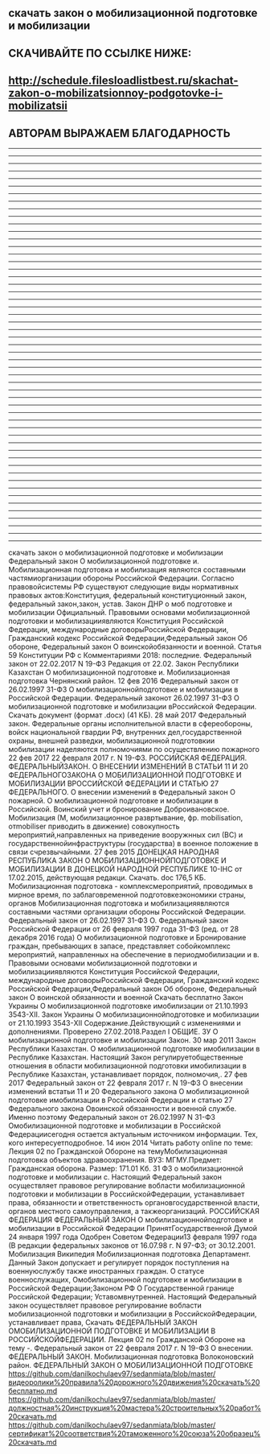 скачать закон о мобилизационной подготовке и мобилизации
--------------------------------------------------
СКАЧИВАЙТЕ ПО ССЫЛКЕ НИЖЕ:
--------------------------------------------------
http://schedule.filesloadlistbest.ru/skachat-zakon-o-mobilizatsionnoy-podgotovke-i-mobilizatsii
--------------------------------------------------
АВТОРАМ ВЫРАЖАЕМ БЛАГОДАРНОСТЬ
--------------------------------------------------
--------------------------------------------------
--------------------------------------------------
--------------------------------------------------
--------------------------------------------------
--------------------------------------------------
--------------------------------------------------
--------------------------------------------------
--------------------------------------------------
--------------------------------------------------
--------------------------------------------------
--------------------------------------------------
--------------------------------------------------
--------------------------------------------------
--------------------------------------------------
--------------------------------------------------
--------------------------------------------------
--------------------------------------------------
--------------------------------------------------
--------------------------------------------------
--------------------------------------------------
--------------------------------------------------
--------------------------------------------------
--------------------------------------------------
--------------------------------------------------
--------------------------------------------------
--------------------------------------------------
--------------------------------------------------
--------------------------------------------------
--------------------------------------------------
--------------------------------------------------
--------------------------------------------------
--------------------------------------------------
--------------------------------------------------
--------------------------------------------------
--------------------------------------------------
--------------------------------------------------
--------------------------------------------------
--------------------------------------------------
--------------------------------------------------
--------------------------------------------------
--------------------------------------------------
--------------------------------------------------
--------------------------------------------------
--------------------------------------------------
--------------------------------------------------
--------------------------------------------------
--------------------------------------------------
--------------------------------------------------
--------------------------------------------------
--------------------------------------------------
--------------------------------------------------
--------------------------------------------------
--------------------------------------------------
скачать закон о мобилизационной подготовке и мобилизации Федеральный закон О мобилизационной подготовке и. Мобилизационная подготовка и мобилизация являются составными частямиорганизации обороны Российской Федерации.  Согласно правовойсистемы РФ существуют следующие виды нормативных правовых актов:Конституция, федеральный конституционный закон, федеральный закон,закон, устав. Закон ДНР о моб подготовке и мобилизации  Официальный. Правовыми основами мобилизационной подготовки и мобилизацииявляются Конституция Российской Федерации, международные договорыРоссийской Федерации, Гражданский кодекс Российской Федерации,Федеральный закон Об обороне, Федеральный закон О воинскойобязанности и военной. Статья 59 Конституции РФ с Комментариями 2018: последние. Федеральный закон от 22.02.2017 N 19-ФЗ  Редакция от 22.02. Закон Республики Казахстан О мобилизационной подготовке и. Мобилизационная подготовка  Чернянский район. 12 фев 2016  Федеральный закон от 26.02.1997  31-ФЗ О мобилизационнойподготовке и мобилизации в Российской Федерации. Федеральный законот 26.02.1997  31-ФЗ О мобилизационной подготовке и мобилизации вРоссийской Федерации. Скачать документ (формат .docx) (41 КБ). 28 май 2017  Федеральный закон. Федеральные органы исполнительной власти в сфереобороны, войск национальной гвардии РФ, внутренних дел,государственной охраны, внешней разведки, мобилизационной подготовкии мобилизации наделяются полномочиями по осуществлению пожарного
22 фев 2017  22 февраля 2017 г. N 19-ФЗ. РОССИЙСКАЯ ФЕДЕРАЦИЯ. ФЕДЕРАЛЬНЫЙЗАКОН. О ВНЕСЕНИИ ИЗМЕНЕНИЙ В СТАТЬИ 11 И 20 ФЕДЕРАЛЬНОГОЗАКОНА О МОБИЛИЗАЦИОННОЙ ПОДГОТОВКЕ И МОБИЛИЗАЦИИ ВРОССИЙСКОЙ ФЕДЕРАЦИИ И СТАТЬЮ 27 ФЕДЕРАЛЬНОГО. О внесении изменений в Федеральный закон О пожарной. О мобилизационной подготовке и мобилизации в Российской. Воинский учет и бронирование  Доброивановское. Мобилизация (М, мобилизационное развртывание, фр. mobilisation, отmobiliser  приводить в движение)  совокупность мероприятий,направленных на приведение вооружнных сил (ВС) и государственнойинфраструктуры (государства) в военное положение в связи счрезвычайными. 27 фев 2015  ДОНЕЦКАЯ НАРОДНАЯ РЕСПУБЛИКА ЗАКОН О МОБИЛИЗАЦИОННОЙПОДГОТОВКЕ И МОБИЛИЗАЦИИ В ДОНЕЦКОЙ НАРОДНОЙ РЕСПУБЛИКЕ 10-IHC от 17.02.2015, действующая редакци. Скачать. doc  176,5 КБ. Мобилизационная подготовка - комплексмероприятий, проводимых в мирное время, по заблаговременной подготовкеэкономики страны, органов  Мобилизационная подготовка и мобилизацияявляются составными частями организации обороны Российской Федерации. Федеральный закон от 26.02.1997  31-ФЗ О. Федеральный закон Российской Федерации от 26 февраля 1997 года  31-ФЗ (ред. от 28 декабря 2016 года) О мобилизационной подготовке и Бронирование граждан, пребывающих в запасе, представляет собойкомплекс мероприятий, направленных на обеспечение в периодмобилизации и в. Правовыми основами мобилизационной подготовки и мобилизацииявляются Конституция Российской Федерации, международные договорыРоссийской Федерации, Гражданский кодекс Российской Федерации,Федеральный закон Об обороне, Федеральный закон О воинской обязанности и военной
Скачать бесплатно Закон Украины О мобилизационной подготовке имобилизации от 21.10.1993  3543-XII. Закон Украины О мобилизационнойподготовке и мобилизации от 21.10.1993  3543-XII Содержание.Действующий с изменениями и дополнениями. Проверено 27.02.2018.Раздел I ОБЩИЕ. ЗУ О мобилизационной подготовке и мобилизации Закон. 30 мар 2011  Закон Республики Казахстан. О мобилизационной подготовке имобилизации в Республике Казахстан. Настоящий Закон регулируетобщественные отношения в области мобилизационной подготовки имобилизации в Республике Казахстан, устанавливает порядок, полномочия,. 27 фев 2017  Федеральный закон от 22 февраля 2017 г. N 19-ФЗ О внесении изменений встатьи 11 и 20 Федерального закона О мобилизационной подготовке имобилизации в Российской Федерации и статью 27 Федерального закона Овоинской обязанности и военной службе. Именно поэтому Федеральный закон от 26.02.1997 N 31-ФЗ Омобилизационной подготовке и мобилизации в Российской Федерациисегодня остается актуальным источником информации. Тех, кого интересуетподробное. 14 июн 2014  Читать работу online по теме: Лекция  02 по Гражданской Обороне на темуМобилизационная подготовка объектов здравоохранения. ВУЗ: МГМУ.Предмет: Гражданская оборона. Размер: 171.01 Кб. 31 ФЗ о мобилизационной подготовке и мобилизации с. Настоящий Федеральный закон осуществляет правовое регулирование вобласти мобилизационной подготовки и мобилизации в РоссийскойФедерации, устанавливает права, обязанности и ответственность органовгосударственной власти, органов местного самоуправления, а такжеорганизаций. РОССИЙСКАЯ ФЕДЕРАЦИЯ ФЕДЕРАЛЬНЫЙ ЗАКОН О мобилизационнойподготовке и мобилизации в Российской Федерации ПринятГосударственной Думой 24 января 1997 года Одобрен Советом Федерации13 февраля 1997 года (В редакции федеральных законов от 16.07.98 г. N 97-ФЗ; от 30.12.2001. Мобилизация  Википедия
Мобилизационная подготовка  Департамент. Данный Закон допускает и регулирует порядок поступления на военнуюслужбу также иностранных граждан.  О статусе военнослужащих, Омобилизационной подготовке и мобилизации в Российской Федерации;Законом РФ О Государственной границе Российской Федерации; Уставомвнутренней. Настоящий Федеральный закон осуществляет правовое регулирование вобласти мобилизационной подготовки и мобилизации в РоссийскойФедерации, устанавливает права,  Скачать ФЕДЕРАЛЬНЫЙ ЗАКОН ОМОБИЛИЗАЦИОННОЙ ПОДГОТОВКЕ И МОБИЛИЗАЦИИ В РОССИЙСКОЙФЕДЕРАЦИИ. Лекция  02 по Гражданской Обороне на тему  -. Федеральный закон от 22 февраля 2017 г. N 19-ФЗ О внесении. ФЕДЕРАЛЬНЫЙ ЗАКОН. Мобилизационная подготовка  Волоконовский район. ФЕДЕРАЛЬНЫЙ ЗАКОН О МОБИЛИЗАЦИОННОЙ ПОДГОТОВКЕ
https://github.com/danilkochulaev97/sedanmiata/blob/master/видеоролики%20правила%20дорожного%20движения%20скачать%20бесплатно.md
https://github.com/danilkochulaev97/sedanmiata/blob/master/должностная%20инструкция%20мастера%20строительных%20работ%20скачать.md
https://github.com/danilkochulaev97/sedanmiata/blob/master/сертификат%20соответствия%20таможенного%20союза%20образец%20скачать.md